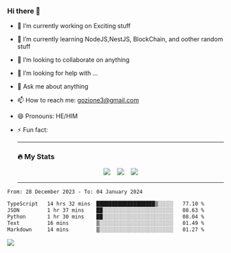 ### Hi there 👋

<!--
**charlieScript/charlieScript** is a ✨ _special_ ✨ repository because its `README.md` (this file) appears on your GitHub profile.

Here are some ideas to get you started: -->

- 🔭 I’m currently working on Exciting stuff
- 🌱 I’m currently learning NodeJS,NestJS, BlockChain, and oother random stuff
- 👯 I’m looking to collaborate on anything
- 🤔 I’m looking for help with ...
- 💬 Ask me about anything
- 📫 How to reach me: gozione3@gmail.com
- 😄 Pronouns: HE/HIM
- ⚡ Fun fact:


  ---

  ### :fire: My Stats

  <div id="stats" align="center">
  <img src="http://github-readme-streak-stats.herokuapp.com?user=charlieScript&theme=dark&date_format=M%20j%5B%2C%20Y%5D" />&nbsp;&nbsp;&nbsp;
  <img src="https://github-readme-stats.vercel.app/api/top-langs/?username=charlieScript&layout=compact&theme=vision-friendly-dark"/>&nbsp;&nbsp;&nbsp;
  <img src="https://github-readme-stats.vercel.app/api?username=charlieScript&show_icons=true&theme=radical"/>
  </div>

  ---



<!--START_SECTION:waka-->

```txt
From: 28 December 2023 - To: 04 January 2024

TypeScript   14 hrs 32 mins  ███████████████████▒░░░░░   77.10 %
JSON         1 hr 37 mins    ██░░░░░░░░░░░░░░░░░░░░░░░   08.63 %
Python       1 hr 30 mins    ██░░░░░░░░░░░░░░░░░░░░░░░   08.04 %
Text         16 mins         ▒░░░░░░░░░░░░░░░░░░░░░░░░   01.49 %
Markdown     14 mins         ▒░░░░░░░░░░░░░░░░░░░░░░░░   01.27 %
```

<!--END_SECTION:waka-->
![](https://komarev.com/ghpvc/?username=charlieScript)

